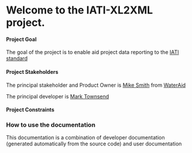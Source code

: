 # Welcome to the IATI-XL2XML project.

#### Project Goal

The goal of the project is to enable aid project data reporting to the [IATI standard](http://iatistandard.org/)

#### Project Stakeholders

The principal stakeholder and Product Owner is [Mike Smith](https://github.com/drmrsmith) from [WaterAid](http://www.wateraid.org/uk/)

The principal developer is [Mark Townsend](https://github.com/markstownsend)

#### Project Constraints

### How to use the documentation

This documentation is a combination of developer documentation (generated automatically from the source code) and user documentation
